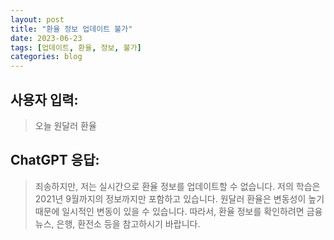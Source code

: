```yaml
---
layout: post
title: "환율 정보 업데이트 불가"
date: 2023-06-23
tags: [업데이트, 환율, 정보, 불가]
categories: blog
---
```


## 사용자 입력:
> 오늘 원달러 환율

## ChatGPT 응답:
> 죄송하지만, 저는 실시간으로 환율 정보를 업데이트할 수 없습니다. 저의 학습은 2021년 9월까지의 정보까지만 포함하고 있습니다. 원달러 환율은 변동성이 높기 때문에 일시적인 변동이 있을 수 있습니다. 따라서, 환율 정보를 확인하려면 금융 뉴스, 은행, 환전소 등을 참고하시기 바랍니다.

